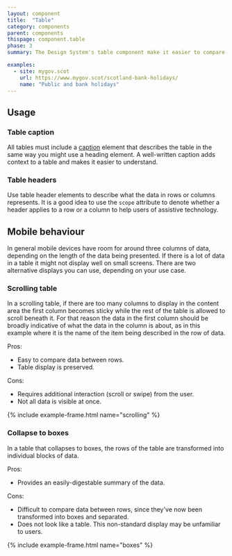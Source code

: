 ```yaml
---
layout: component
title:  "Table"
category: components
parent: components
thispage: component.table
phase: 3
summary: The Design System's table component make it easier to compare and scan information.

examples:
  - site: mygov.scot
    url: https://www.mygov.scot/scotland-bank-holidays/
    name: "Public and bank holidays"
---
```


## Usage

### Table caption

All tables must include a [caption](https://developer.mozilla.org/en-US/docs/Web/HTML/Element/caption) element that describes the table in the same way you might use a heading element. A well-written caption adds context to a table and makes it easier to understand.

### Table headers

Use table header elements to describe what the data in rows or columns represents. It is a good idea to use the `scope` attribute to denote whether a header applies to a row or a column to help users of assistive technology.

## Mobile behaviour

In general mobile devices have room for around three columns of data, depending on the length of the data being presented. If there is a lot of data in a table it might not display well on small screens. There are two alternative displays you can use, depending on your use case.

### Scrolling table

In a scrolling table, if there are too many columns to display in the content area the first column becomes sticky while the rest of the table is allowed to scroll beneath it. For that reason the data in the first column should be broadly indicative of what the data in the column is about, as in this example where it is the name of the item being described in the row of data.

Pros: 
* Easy to compare data between rows.
* Table display is preserved.

Cons:
* Requires additional interaction (scroll or swipe) from the user.
* Not all data is visible at once.

{% include example-frame.html name="scrolling" %}

### Collapse to boxes

In a table that collapses to boxes, the rows of the table are transformed into individual blocks of data. 

Pros: 
* Provides an easily-digestable summary of the data.

Cons:
* Difficult to compare data between rows, since they've now been transformed into boxes and separated.
* Does not look like a table. This non-standard display may be unfamiliar to users.

{% include example-frame.html name="boxes" %}

